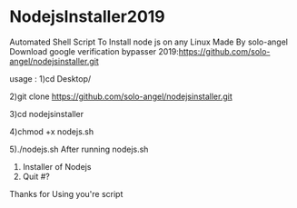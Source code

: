 # NodejsInstaller2019
Automated Shell Script To Install node js on any Linux 
Made By solo-angel
Download google verification bypasser 2019:https://github.com/solo-angel/nodejsinstaller.git

usage :
1)cd Desktop/

2)git clone https://github.com/solo-angel/nodejsinstaller.git

3)cd nodejsinstaller

4)chmod +x nodejs.sh 

5)./nodejs.sh
After running nodejs.sh

1) Installer of Nodejs
2) Quit
#? 


Thanks for Using you're script

